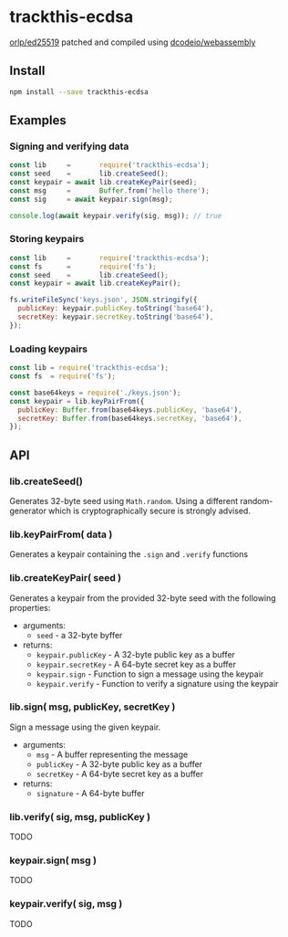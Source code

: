 # trackthis-ecdsa

[orlp/ed25519](https://github.com/orlp/ed25519) patched and compiled using [dcodeio/webassembly](https://github.com/dcodeio/webassembly)

## Install

```sh
npm install --save trackthis-ecdsa
```

## Examples

### Signing and verifying data

```js
const lib     =       require('trackthis-ecdsa');
const seed    =       lib.createSeed();
const keypair = await lib.createKeyPair(seed);
const msg     =       Buffer.from('hello there');
const sig     = await keypair.sign(msg);

console.log(await keypair.verify(sig, msg)); // true
```

### Storing keypairs

```js
const lib     =       require('trackthis-ecdsa');
const fs      =       require('fs');
const seed    =       lib.createSeed();
const keypair = await lib.createKeyPair();

fs.writeFileSync('keys.json', JSON.stringify({
  publicKey: keypair.publicKey.toString('base64'),
  secretKey: keypair.secretKey.toString('base64'),
});
```

### Loading keypairs

```js
const lib = require('trackthis-ecdsa');
const fs  = require('fs');

const base64keys = require('./keys.json');
const keypair = lib.keyPairFrom({
  publicKey: Buffer.from(base64keys.publicKey, 'base64'),
  secretKey: Buffer.from(base64keys.secretKey, 'base64'),
});
```

## API

### lib.createSeed()

Generates 32-byte seed using `Math.random`. Using a different random-generator
which is cryptographically secure is strongly advised.

### lib.keyPairFrom( data )

Generates a keypair containing the `.sign` and `.verify` functions

### lib.createKeyPair( seed )

Generates a keypair from the provided 32-byte seed with the following
properties:

- arguments:
  - `seed` - a 32-byte byffer
- returns:
  - `keypair.publicKey` - A 32-byte public key as a buffer
  - `keypair.secretKey` - A 64-byte secret key as a buffer
  - `keypair.sign`      - Function to sign a message using the keypair
  - `keypair.verify`    - Function to verify a signature using the keypair

### lib.sign( msg, publicKey, secretKey )

Sign a message using the given keypair.

- arguments:
  - `msg`       - A buffer representing the message
  - `publicKey` - A 32-byte public key as a buffer
  - `secretKey` - A 64-byte secret key as a buffer
- returns:
  - `signature` - A 64-byte buffer

### lib.verify( sig, msg, publicKey )

TODO

### keypair.sign( msg )

TODO

### keypair.verify( sig, msg )

TODO
